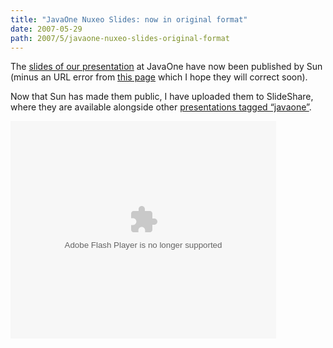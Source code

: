 ```yaml
---
title: "JavaOne Nuxeo Slides: now in original format"
date: 2007-05-29
path: 2007/5/javaone-nuxeo-slides-original-format
---
```


<p>The <a href="http://developers.sun.com/learning/javaoneonline/2007/pdf/TS-4532.pdf">slides of our presentation</a> at JavaOne have now been published by Sun (minus an URL error from <a href="http://developers.sun.com/learning/javaoneonline/j1sessn.jsp?sessn=TS-4532&amp;yr=2007&amp;track=3">this page</a> which I hope they will correct soon).</p><p>Now that Sun has made them public, I have uploaded them to SlideShare, where they are available alongside other <a href="http://www.slideshare.net/tag/javaone">presentations tagged &#8220;javaone&#8221;</a>.</p><p><object type="application/x-shockwave-flash" data="https://s3.amazonaws.com:443/slideshare/ssplayer.swf?id=56746&amp;doc=nuxeo-javaone-2007-presentation-in-original-format-7574" width="425" height="348"><param name="movie" value="https://s3.amazonaws.com:443/slideshare/ssplayer.swf?id=56746&amp;doc=nuxeo-javaone-2007-presentation-in-original-format-7574"></object> </p> 

